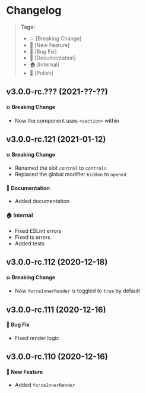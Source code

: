 Changelog
=========

> **Tags:**
> - :boom:       [Breaking Change]
> - :rocket:     [New Feature]
> - :bug:        [Bug Fix]
> - :memo:       [Documentation]
> - :house:      [Internal]
> - :nail_care:  [Polish]

## v3.0.0-rc.??? (2021-??-??)

#### :boom: Breaking Change

* Now the component uses `<section>` within

## v3.0.0-rc.121 (2021-01-12)

#### :boom: Breaking Change

* Renamed the slot `control` to `controls`
* Replaced the global modifier `hidden` to `opened`

#### :memo: Documentation

* Added documentation

#### :house: Internal

* Fixed ESLint errors
* Fixed ts errors
* Added tests

## v3.0.0-rc.112 (2020-12-18)

#### :boom: Breaking Change

* Now `forceInnerRender` is toggled to `true` by default

## v3.0.0-rc.111 (2020-12-16)

#### :bug: Bug Fix

* Fixed render logic

## v3.0.0-rc.110 (2020-12-16)

#### :rocket: New Feature

* Added `forceInnerRender`
